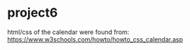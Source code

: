 # project6
html/css of the calendar were found from: https://www.w3schools.com/howto/howto_css_calendar.asp 

